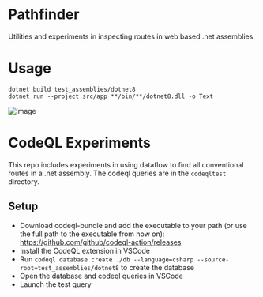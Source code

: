 # Pathfinder
Utilities and experiments in inspecting routes in web based .net assemblies.


# Usage
```
dotnet build test_assemblies/dotnet8
dotnet run --project src/app **/bin/**/dotnet8.dll -o Text
```
![image](https://github.com/user-attachments/assets/adc9b60c-c991-46b0-b474-8de967666467)

# CodeQL Experiments
This repo includes experiments in using dataflow to find all conventional routes in a .net assembly. The codeql queries are in the `codeqltest` directory.

## Setup

- Download codeql-bundle and add the executable to your path (or use the full path to the executable from now on): https://github.com/github/codeql-action/releases
- Install the CodeQL extension in VSCode
- Run `codeql database create ./db --language=csharp --source-root=test_assemblies/dotnet8` to create the database
- Open the database and codeql queries in VSCode
- Launch the test query
